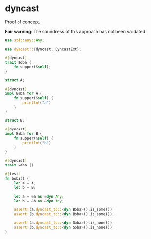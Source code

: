 # dyncast

Proof of concept.

**Fair warning**: The soundness of this approach has not been validated.

```rust
use std::any::Any;

use dyncast::{dyncast, DyncastExt};

#[dyncast]
trait Boba {
    fn supper(&self);
}

struct A;

#[dyncast]
impl Boba for A {
    fn supper(&self) {
        println!("a")
    }
}

struct B;

#[dyncast]
impl Boba for B {
    fn supper(&self) {
        println!("b")
    }
}

#[dyncast]
trait Soba {}

#[test]
fn boba() {
    let a = A;
    let b = B;

    let a = &a as &dyn Any;
    let b = &b as &dyn Any;

    assert!(a.dyncast_to::<dyn Boba>().is_some());
    assert!(b.dyncast_to::<dyn Boba>().is_some());

    assert!(a.dyncast_to::<dyn Soba>().is_none());
    assert!(b.dyncast_to::<dyn Soba>().is_none());
}
```